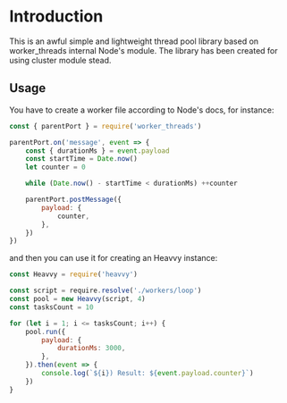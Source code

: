 # Introduction
This is an awful simple and lightweight thread pool library based on worker_threads internal Node's module.
The library has been created for using cluster module stead.

## Usage
You have to create a worker file according to Node's docs, for instance:
```js
const { parentPort } = require('worker_threads')

parentPort.on('message', event => {
    const { durationMs } = event.payload
    const startTime = Date.now()
    let counter = 0

    while (Date.now() - startTime < durationMs) ++counter

    parentPort.postMessage({
        payload: {
            counter,
        },
    })
})
```
and then you can use it for creating an Heavvy instance:

```js
const Heavvy = require('heavvy')

const script = require.resolve('./workers/loop')
const pool = new Heavvy(script, 4)
const tasksCount = 10

for (let i = 1; i <= tasksCount; i++) {
    pool.run({
        payload: {
            durationMs: 3000,
        },
    }).then(event => {
        console.log(`${i}) Result: ${event.payload.counter}`)
    })
}
```
